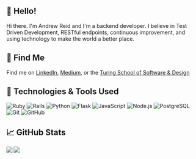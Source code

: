 ## 👋 Hello!
Hi there. I'm Andrew Reid and I'm a backend developer. I believe in Test Driven Development, RESTful endpoints, continuous improvement, and using technology to make the world a better place.

## 🔎 Find Me
Find me on [LinkedIn](https://www.linkedin.com/in/reida/), [Medium](https://medium.com/@andyfromdenver), or the [Turing School of Software & Design](https://alumni.turing.io/alumni/andrew-reid)

## 🔧 Technologies & Tools Used
![Ruby](https://img.shields.io/badge/-Ruby-000000?style=flat&logo=ruby&logoColor=A80707)
![Rails](https://img.shields.io/badge/-Rails-000000?style=flat&logo=ruby-on-rails&logoColor=A80707)
![Python](https://img.shields.io/badge/-Python-000000?style=flat&logo=python)
![Flask](https://img.shields.io/badge/-Flask-000000?style=flat&logo=flask)
![JavaScript](https://img.shields.io/badge/-JavaScript-000000?style=flat&logo=javascript)
![Node.js](https://img.shields.io/badge/-Node.js-000000?style=flat&logo=node.js&logoColor=339933)
![PostgreSQL](https://img.shields.io/badge/-PostgreSQL-000000?style=flat&logo=postgresql&logoColor=12175B)
![Git](https://img.shields.io/badge/-Git-000000?style=flat&logo=git&logoColor=F05032)
![GitHub](https://img.shields.io/badge/-GitHub-000000?style=flat&logo=github&logoColor=FFFFFF)

## &#x1f4c8; GitHub Stats
<a href="https://github.com/anuraghazra/github-readme-stats">
  <img align="left" src="https://github-readme-stats.vercel.app/api?username=reid-andrew&count_private=true&show_icons=true&theme=onedark&hide=stars" />
</a>
<a href="https://github.com/anuraghazra/github-readme-stats">
  <img align="left" src="https://github-readme-stats.vercel.app/api/top-langs/?username=reid-andrew&show_icons=true&theme=onedark&hide=CoffeeScript&count_private=true" />
</a>


